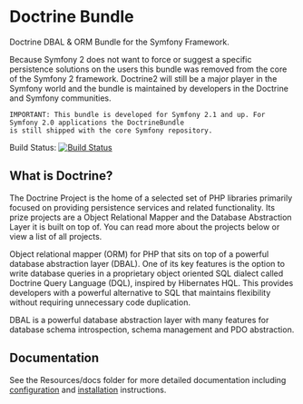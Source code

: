 # Doctrine Bundle

Doctrine DBAL & ORM Bundle for the Symfony Framework.

Because Symfony 2 does not want to force or suggest a specific persistence solutions on the users
this bundle was removed from the core of the Symfony 2 framework. Doctrine2 will still be a major player
in the Symfony world and the bundle is maintained by developers in the Doctrine and Symfony communities.

    IMPORTANT: This bundle is developed for Symfony 2.1 and up. For Symfony 2.0 applications the DoctrineBundle
    is still shipped with the core Symfony repository.

Build Status: [![Build Status](https://secure.travis-ci.org/doctrine/DoctrineBundle.png?branch=master)](http://travis-ci.org/doctrine/DoctrineBundle)

## What is Doctrine?

The Doctrine Project is the home of a selected set of PHP libraries primarily focused on providing persistence
services and related functionality. Its prize projects are a Object Relational Mapper and the Database Abstraction
Layer it is built on top of. You can read more about the projects below or view a list of all projects.

Object relational mapper (ORM) for PHP that sits on top of a powerful database abstraction layer (DBAL).
One of its key features is the option to write database queries in a proprietary object oriented SQL dialect
called Doctrine Query Language (DQL), inspired by Hibernates HQL. This provides developers with a powerful
alternative to SQL that maintains flexibility without requiring unnecessary code duplication.

DBAL is a powerful database abstraction layer with many features for database schema introspection,
schema management and PDO abstraction.

## Documentation

See the Resources/docs folder for more detailed documentation including [configuration](Resources/doc/configuration.rst) and [installation](Resources/doc/installation.rst) instructions.

